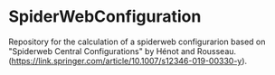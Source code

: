 # SpiderWebConfiguration
Repository for the calculation  of a spiderweb configurarion based on "Spiderweb Central Configurations" by Hénot and Rousseau.(https://link.springer.com/article/10.1007/s12346-019-00330-y).
